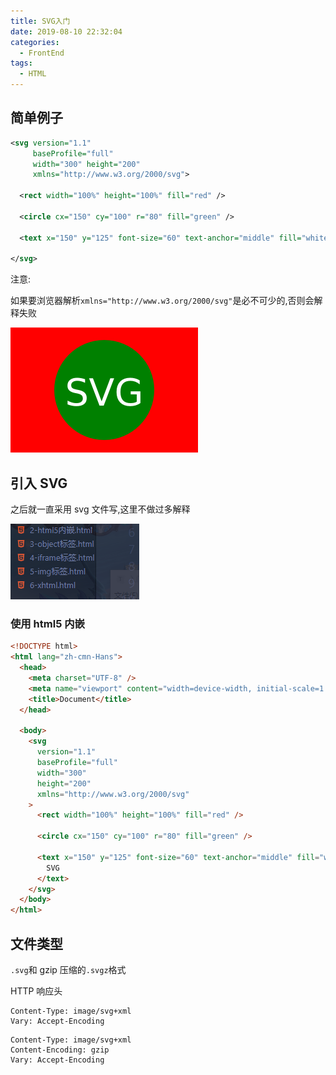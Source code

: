 ```yaml
---
title: SVG入门
date: 2019-08-10 22:32:04
categories:
  - FrontEnd
tags:
  - HTML
---
```


## 简单例子

```svg
<svg version="1.1"
     baseProfile="full"
     width="300" height="200"
     xmlns="http://www.w3.org/2000/svg">

  <rect width="100%" height="100%" fill="red" />

  <circle cx="150" cy="100" r="80" fill="green" />

  <text x="150" y="125" font-size="60" text-anchor="middle" fill="white">SVG</text>

</svg>
```

注意:

如果要浏览器解析`xmlns="http://www.w3.org/2000/svg"`是必不可少的,否则会解释失败

![svgdemo1.png](入门/svgdemo1.png)

## 引入 SVG

之后就一直采用 svg 文件写,这里不做过多解释

![image-20200224161904996](入门/image-20200224161904996.png)

### 使用 html5 内嵌

```html
<!DOCTYPE html>
<html lang="zh-cmn-Hans">
  <head>
    <meta charset="UTF-8" />
    <meta name="viewport" content="width=device-width, initial-scale=1.0" />
    <title>Document</title>
  </head>

  <body>
    <svg
      version="1.1"
      baseProfile="full"
      width="300"
      height="200"
      xmlns="http://www.w3.org/2000/svg"
    >
      <rect width="100%" height="100%" fill="red" />

      <circle cx="150" cy="100" r="80" fill="green" />

      <text x="150" y="125" font-size="60" text-anchor="middle" fill="white">
        SVG
      </text>
    </svg>
  </body>
</html>
```

## 文件类型

`.svg`和 gzip 压缩的`.svgz`格式

HTTP 响应头

```
Content-Type: image/svg+xml
Vary: Accept-Encoding
```

```
Content-Type: image/svg+xml
Content-Encoding: gzip
Vary: Accept-Encoding
```
